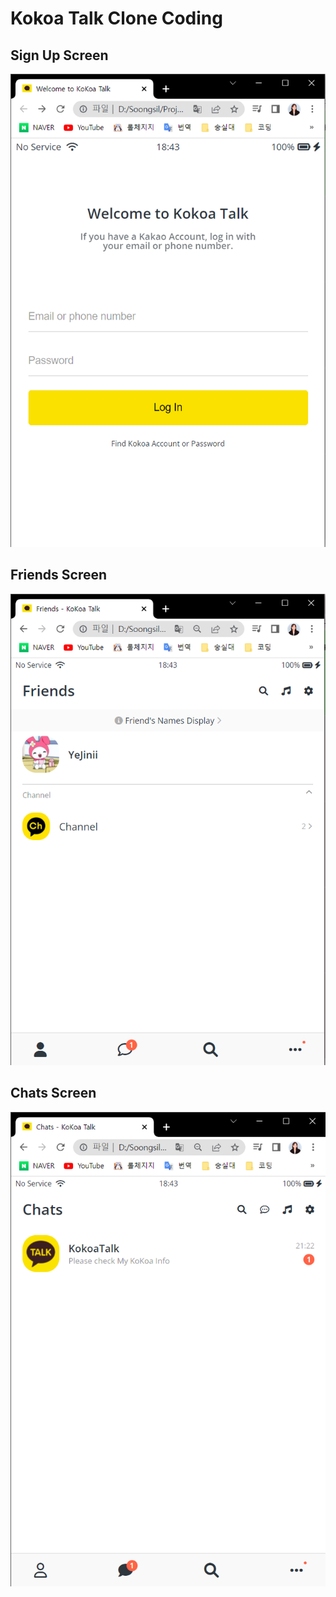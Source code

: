 # Kokoa Talk Clone Coding

## Sign Up Screen <br>

![signup_screen](./screenshots/signup_screen.PNG)

## Friends Screen <br>

![friends_screen](./screenshots/friends_screen.PNG)

## Chats Screen <br>

![chats_screen](./screenshots/chats_screen.PNG)
